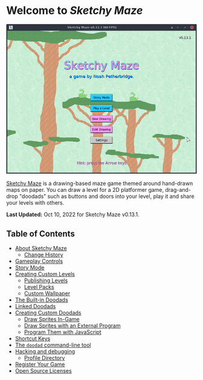 # Welcome to _Sketchy Maze_

![](images/main-menu.png)

[Sketchy Maze](about.md) is a drawing-based maze game themed around hand-drawn maps on paper. You can draw a level for a 2D platformer game, drag-and-drop "doodads" such as buttons and doors into your level, play it and share your levels with others.

**Last Updated:** Oct 10, 2022 for Sketchy Maze v0.13.1.

## Table of Contents

*   [About Sketchy Maze](about.md)
    *   [Change History](changes.md)
*   [Gameplay Controls](controls.md)
*   [Story Mode](story-mode.md)
*   [Creating Custom Levels](custom-levels/index.md)
    *   [Publishing Levels](custom-levels/publishing.md)
    *   [Level Packs](custom-levels/levelpacks.md)
    *   [Custom Wallpaper](custom-levels/custom-wallpaper.md)
*   [The Built-in Doodads](doodads.md)
*   [Linked Doodads](linked-doodads.md)
*   [Creating Custom Doodads](custom-doodads/index.md)
    *   [Draw Sprites In-Game](custom-doodads/edit-in-game.md)
    *   [Draw Sprites with an External Program](custom-doodads/edit-external.md)
    *   [Program Them with JavaScript](custom-doodads/scripts.md)
*   [Shortcut Keys](hotkeys.md)
*   [The `doodad` command-line tool](doodad-tool.md)
*   [Hacking and debugging](hacking.md)
    *   [Profile Directory](profile-directory.md)
*   [Register Your Game](register.md)
*   [Open Source Licenses](licenses.md)

